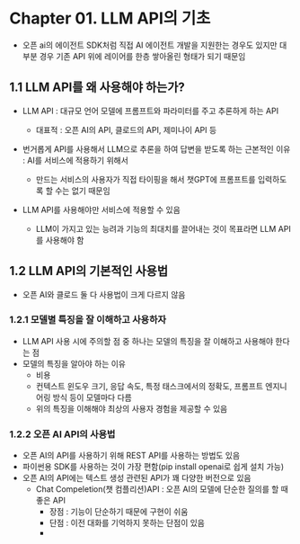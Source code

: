 # Chapter 01. LLM API의 기초
- 오픈 ai의 에이전트 SDK처럼 직접 AI 에이전트 개발을 지원한는 경우도 있지만 대부분 경우 기존 API 위에 레이어를 한층 쌓아올린 형태가 되기 때문임

## 1.1 LLM API를 왜 사용해야 하는가?
- LLM API : 대규모 언어 모델에 프롬프트와 파라미터를 주고 추론하게 하는 API
  - 대표적 : 오픈 AI의 API, 클로드의 API, 제미나이 API 등

- 번거롭게 API를 사용해서 LLM으로 추론을 하여 답변을 받도록 하는 근본적인 이유 : AI를 서비스에 적용하기 위해서
  - 만드는 서비스의 사용자가 직접 타이핑을 해서 챗GPT에 프롬프트를 입력하도록 할 수는 없기 때문임
- LLM API를 사용해야만 서비스에 적용할 수 있음
  - LLM이 가지고 있는 능려과 기능의 최대치를 끌어내는 것이 목표라면 LLM API를 사용해야 함
 

## 1.2 LLM API의 기본적인 사용법
- 오픈 AI와 클로드 둘 다 사용법이 크게 다르지 않음

### 1.2.1 모델별 특징을 잘 이해하고 사용하자
- LLM API 사용 시에 주의할 점 중 하나는 모델의 특징을 잘 이해하고 사용해야 한다는 점
- 모델의 특징을 알아야 하는 이유
  - 비용
  - 컨텍스트 윈도우 크기, 응답 속도, 특정 태스크에서의 정확도, 프롬프트 엔지니어링 방식 등이 모델마다 다름
  - 위의 특징을 이해해야 최상의 사용자 경험을 제공할 수 있음
 
### 1.2.2 오픈 AI API의 사용법
- 오픈 AI의 API를 사용하기 위해 REST API를 사용하는 방법도 있음
- 파이썬용 SDK를 사용하는 것이 가장 편함(pip install openai로 쉽게 설치 가능)
- 오픈 AI의 API에는 텍스트 생성 관련된 API가 꽤 다양한 버전으로 있음
  - Chat Compeletion(챗 컴플리션)API : 오픈 AI의 모델에 단순한 질의를 할 때 좋은 API
    - 장점 : 기능이 단순하기 때문에 구현이 쉬움
    - 단점 : 이전 대화를 기억하지 못하는 단점이 있음
    - 
